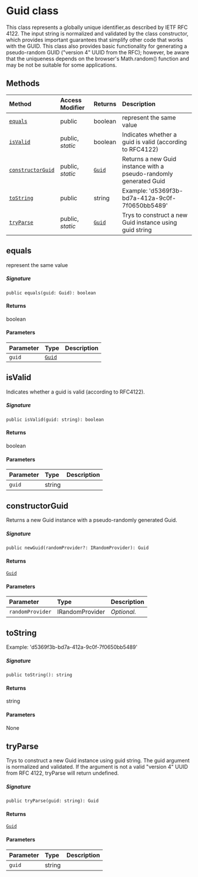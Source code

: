 # Guid class





This class represents a globally unique identifier,as described by 
IETF RFC 4122. The input string is normalized and validated by the class 
constructor, which provides important guarantees that simplify other code 
that works with the GUID. This class also provides basic functionality 
for generating a pseudo-random GUID ("version 4" UUID from the RFC); 
however, be aware that the uniqueness depends on the browser's 
Math.random() function and may be not be suitable for some applications. 







## Methods

| Method	   | Access Modifier | Returns	| Description|
|:-------------|:----|:-------|:-----------|
|[`equals`](#equals~nhlc9)     | public | boolean | represent the same value |
|[`isValid`](#isvalid~hbtk9)     | public, _static_ | boolean | Indicates whether a guid is valid (according to RFC4122) |
|[`constructorGuid`](#constructorguid~zwng9)     | public, _static_ | [`Guid`](Guid.md) | Returns a new Guid instance with a pseudo-randomly generated Guid |
|[`toString`](#tostring~qlki9)     | public | string | Example: 'd5369f3b-bd7a-412a-9c0f-7f0650bb5489' |
|[`tryParse`](#tryparse~rx2e9)     | public, _static_ | [`Guid`](Guid.md) | Trys to construct a new Guid instance using guid string |




## equals

represent the same value

##### Signature
`public equals(guid: Guid): boolean`

#### Returns
boolean

#### Parameters


| Parameter	   | Type    | Description |
|:-------------|:---------------|:------------|
| `guid`    | [`Guid`](Guid.md) |  |


## isValid

Indicates whether a guid is valid (according to RFC4122). 


##### Signature
`public isValid(guid: string): boolean`

#### Returns
boolean

#### Parameters


| Parameter	   | Type    | Description |
|:-------------|:---------------|:------------|
| `guid`    | string |  |


## constructorGuid

Returns a new Guid instance with a pseudo-randomly generated Guid. 


##### Signature
`public newGuid(randomProvider?: IRandomProvider): Guid`

#### Returns
[`Guid`](Guid.md)

#### Parameters


| Parameter	   | Type    | Description |
|:-------------|:---------------|:------------|
| `randomProvider`    | IRandomProvider | _Optional._ |


## toString

Example: 'd5369f3b-bd7a-412a-9c0f-7f0650bb5489'

##### Signature
`public toString(): string`

#### Returns
string

#### Parameters
None


## tryParse

Trys to construct a new Guid instance using guid string. The guid argument 
is normalized and validated. If the argument is not a valid "version 4" UUID from 
RFC 4122, tryParse will return undefined. 


##### Signature
`public tryParse(guid: string): Guid`

#### Returns
[`Guid`](Guid.md)

#### Parameters


| Parameter	   | Type    | Description |
|:-------------|:---------------|:------------|
| `guid`    | string |  |

